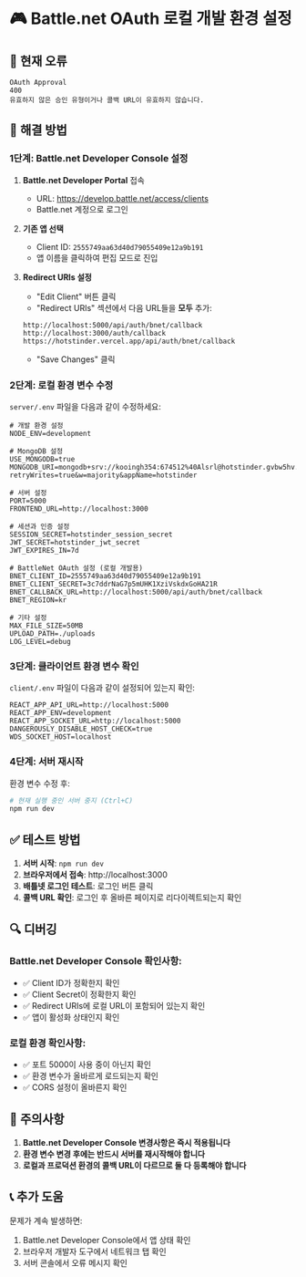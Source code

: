 # 🎮 Battle.net OAuth 로컬 개발 환경 설정

## 🚨 현재 오류
```
OAuth Approval
400
유효하지 않은 승인 유형이거나 콜백 URL이 유효하지 않습니다.
```

## 🔧 해결 방법

### 1단계: Battle.net Developer Console 설정

1. **Battle.net Developer Portal** 접속
   - URL: https://develop.battle.net/access/clients
   - Battle.net 계정으로 로그인

2. **기존 앱 선택**
   - Client ID: `2555749aa63d40d79055409e12a9b191`
   - 앱 이름을 클릭하여 편집 모드로 진입

3. **Redirect URIs 설정**
   - "Edit Client" 버튼 클릭
   - "Redirect URIs" 섹션에서 다음 URL들을 **모두** 추가:
   ```
   http://localhost:5000/api/auth/bnet/callback
   http://localhost:3000/auth/callback
   https://hotstinder.vercel.app/api/auth/bnet/callback
   ```
   - "Save Changes" 클릭

### 2단계: 로컬 환경 변수 수정

`server/.env` 파일을 다음과 같이 수정하세요:

```env
# 개발 환경 설정
NODE_ENV=development

# MongoDB 설정
USE_MONGODB=true
MONGODB_URI=mongodb+srv://kooingh354:674512%40Alsrl@hotstinder.gvbw5hv.mongodb.net/?retryWrites=true&w=majority&appName=hotstinder

# 서버 설정
PORT=5000
FRONTEND_URL=http://localhost:3000

# 세션과 인증 설정
SESSION_SECRET=hotstinder_session_secret
JWT_SECRET=hotstinder_jwt_secret
JWT_EXPIRES_IN=7d

# BattleNet OAuth 설정 (로컬 개발용)
BNET_CLIENT_ID=2555749aa63d40d79055409e12a9b191
BNET_CLIENT_SECRET=3c7ddrNaG7p5mUHK1XziVskdxGoHA21R
BNET_CALLBACK_URL=http://localhost:5000/api/auth/bnet/callback
BNET_REGION=kr

# 기타 설정
MAX_FILE_SIZE=50MB
UPLOAD_PATH=./uploads
LOG_LEVEL=debug
```

### 3단계: 클라이언트 환경 변수 확인

`client/.env` 파일이 다음과 같이 설정되어 있는지 확인:

```env
REACT_APP_API_URL=http://localhost:5000
REACT_APP_ENV=development
REACT_APP_SOCKET_URL=http://localhost:5000
DANGEROUSLY_DISABLE_HOST_CHECK=true
WDS_SOCKET_HOST=localhost
```

### 4단계: 서버 재시작

환경 변수 수정 후:
```bash
# 현재 실행 중인 서버 중지 (Ctrl+C)
npm run dev
```

## ✅ 테스트 방법

1. **서버 시작**: `npm run dev`
2. **브라우저에서 접속**: http://localhost:3000
3. **배틀넷 로그인 테스트**: 로그인 버튼 클릭
4. **콜백 URL 확인**: 로그인 후 올바른 페이지로 리다이렉트되는지 확인

## 🔍 디버깅

### Battle.net Developer Console 확인사항:
- ✅ Client ID가 정확한지 확인
- ✅ Client Secret이 정확한지 확인
- ✅ Redirect URIs에 로컬 URL이 포함되어 있는지 확인
- ✅ 앱이 활성화 상태인지 확인

### 로컬 환경 확인사항:
- ✅ 포트 5000이 사용 중이 아닌지 확인
- ✅ 환경 변수가 올바르게 로드되는지 확인
- ✅ CORS 설정이 올바른지 확인

## 🚨 주의사항

1. **Battle.net Developer Console 변경사항은 즉시 적용됩니다**
2. **환경 변수 변경 후에는 반드시 서버를 재시작해야 합니다**
3. **로컬과 프로덕션 환경의 콜백 URL이 다르므로 둘 다 등록해야 합니다**

## 📞 추가 도움

문제가 계속 발생하면:
1. Battle.net Developer Console에서 앱 상태 확인
2. 브라우저 개발자 도구에서 네트워크 탭 확인
3. 서버 콘솔에서 오류 메시지 확인
